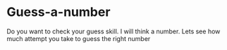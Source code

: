 # Guess-a-number
Do you want to check your guess skill. I will think a number. Lets see how much attempt you take to guess the right number
